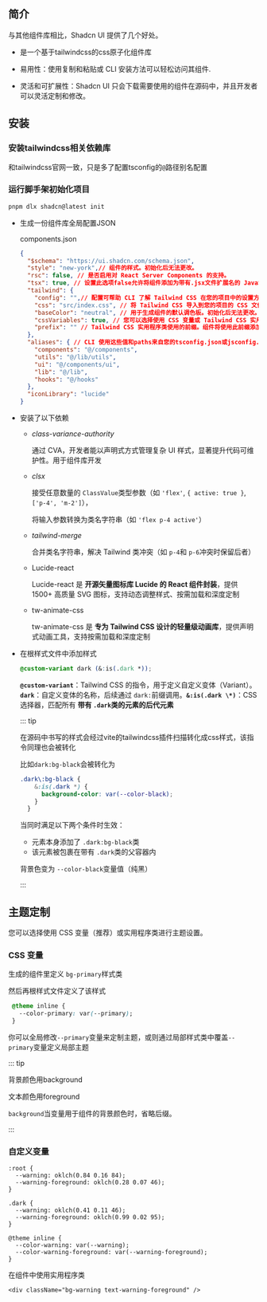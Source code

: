 ## 简介

与其他组件库相比，Shadcn UI 提供了几个好处。

- 是一个基于tailwindcss的css原子化组件库

- 易用性：使用复制和粘贴或 CLI 安装方法可以轻松访问其组件.
- 灵活和可扩展性：Shadcn UI 只会下载需要使用的组件在源码中，并且开发者可以灵活定制和修改。

## 安装

### 安装tailwindcss相关依赖库

和tailwindcss官网一致，只是多了配置tsconfig的`@`路径别名配置

### 运行脚手架初始化项目

```bash
pnpm dlx shadcn@latest init
```

- 生成一份组件库全局配置JSON

  components.json

  ```json
  {
    "$schema": "https://ui.shadcn.com/schema.json",
    "style": "new-york",// 组件的样式。初始化后无法更改。
    "rsc": false, // 是否启用对 React Server Components 的支持。
    "tsx": true, // 设置此选项false允许将组件添加为带有.jsx文件扩展名的 JavaScript。
    "tailwind": {
      "config": "",// 配置可帮助 CLI 了解 Tailwind CSS 在您的项目中的设置方式。
      "css": "src/index.css", // 将 Tailwind CSS 导入到您的项目的 CSS 文件的路径。
      "baseColor": "neutral", // 用于生成组件的默认调色板。初始化后无法更改。
      "cssVariables": true, // 您可以选择使用 CSS 变量或 Tailwind CSS 实用程序类进行主题设置。初始化后无法更改。要在 CSS 变量和实用程序类之间切换，您必须删除并重新安装组件。
      "prefix": "" // Tailwind CSS 实用程序类使用的前缀。组件将使用此前缀添加。
    },
    "aliases": { // CLI 使用这些值和paths来自您的tsconfig.json或jsconfig.json文件的配置将生成的组件放置在正确的位置。
      "components": "@/components",
      "utils": "@/lib/utils",
      "ui": "@/components/ui",
      "lib": "@/lib",
      "hooks": "@/hooks"
    },
    "iconLibrary": "lucide"
  }
  ```

- 安装了以下依赖

  - *class-variance-authority* 

    通过 CVA，开发者能以声明式方式管理复杂 UI 样式，显著提升代码可维护性。用于组件库开发

  - *clsx*

    接受任意数量的 `ClassValue`类型参数（如 `'flex'`, `{ active: true }`, `['p-4', 'm-2']`），

    将输入参数转换为类名字符串（如 `'flex p-4 active'`）

  - *tailwind-merge*

    合并类名字符串，解决 Tailwind 类冲突（如 `p-4`和 `p-6`冲突时保留后者）

  - Lucide-react

    Lucide-react 是 **开源矢量图标库 Lucide 的 React 组件封装**，提供 1500+ 高质量 SVG 图标，支持动态调整样式、按需加载和深度定制

  - tw-animate-css 

    tw-animate-css 是 **专为 Tailwind CSS 设计的轻量级动画库**，提供声明式动画工具，支持按需加载和深度定制

- 在根样式文件中添加样式

  ```css
  @custom-variant dark (&:is(.dark *));
  ```

  **`@custom-variant`**：Tailwind CSS 的指令，用于定义自定义变体（Variant）。**`dark`**：自定义变体的名称，后续通过 `dark:`前缀调用。**`&:is(.dark \*)`**：CSS 选择器，匹配所有 **带有 `.dark`类的元素的后代元素**

  ::: tip

  在源码中书写的样式会经过vite的tailwindcss插件扫描转化成css样式，该指令同理也会被转化

  比如`dark:bg-black`会被转化为 

  ```css
  .dark\:bg-black {
      &:is(.dark *) {
        background-color: var(--color-black);
      }
    }
  ```

  当同时满足以下两个条件时生效：

  - 元素本身添加了 `.dark:bg-black`类
  - 该元素被包裹在带有 `.dark`类的父容器内

  背景色变为 `--color-black`变量值（纯黑）

  :::

## 主题定制

您可以选择使用 CSS 变量（推荐）或实用程序类进行主题设置。

### CSS 变量

生成的组件里定义 `bg-primary`样式类

然后再根样式文件定义了该样式

```css
 @theme inline {
   --color-primary: var(--primary);
 }
```

你可以全局修改`--primary`变量来定制主题，或则通过局部样式类中覆盖`--primary`变量定义局部主题

::: tip

背景颜色用background

文本颜色用foreground

`background`当变量用于组件的背景颜色时，省略后缀。

:::

### 自定义变量

```
:root {
  --warning: oklch(0.84 0.16 84);
  --warning-foreground: oklch(0.28 0.07 46);
}
 
.dark {
  --warning: oklch(0.41 0.11 46);
  --warning-foreground: oklch(0.99 0.02 95);
}
 
@theme inline {
  --color-warning: var(--warning);
  --color-warning-foreground: var(--warning-foreground);
}
```

在组件中使用实用程序类

```
<div className="bg-warning text-warning-foreground" />
```

